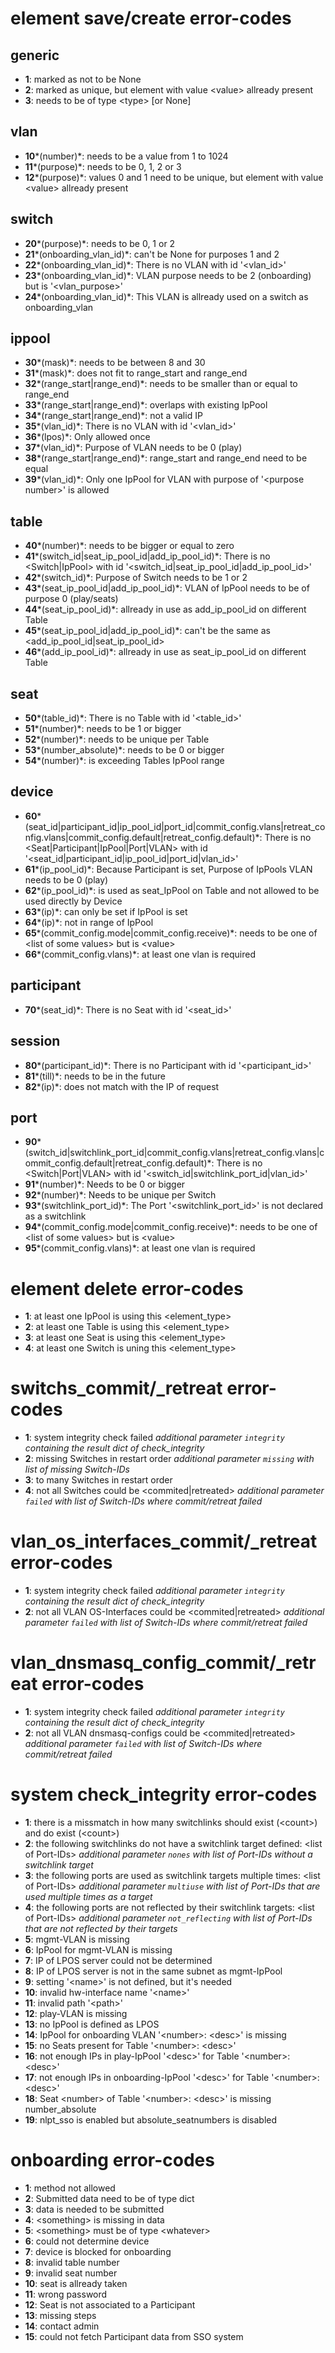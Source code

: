# element save/create error-codes

## generic

  * **1**: marked as not to be None
  * **2**: marked as unique, but element with value <value\> allready present
  * **3**: needs to be of type <type\> [or None]

## vlan

  * **10***(number)*: needs to be a value from 1 to 1024
  * **11***(purpose)*: needs to be 0, 1, 2 or 3
  * **12***(purpose)*: values 0 and 1 need to be unique, but element with value <value\> allready present

## switch

  * **20***(purpose)*: needs to be 0, 1 or 2
  * **21***(onboarding_vlan_id)*: can't be None for purposes 1 and 2
  * **22***(onboarding_vlan_id)*: There is no VLAN with id '<vlan_id\>'
  * **23***(onboarding_vlan_id)*: VLAN purpose needs to be 2 (onboarding) but is '<vlan_purpose\>'
  * **24***(onboarding_vlan_id)*: This VLAN is allready used on a switch as onboarding_vlan

## ippool

  * **30***(mask)*: needs to be between 8 and 30
  * **31***(mask)*: does not fit to range_start and range_end
  * **32***(range_start|range_end)*: needs to be smaller than or equal to range_end
  * **33***(range_start|range_end)*: overlaps with existing IpPool
  * **34***(range_start|range_end)*: not a valid IP
  * **35***(vlan_id)*: There is no VLAN with id '<vlan_id\>'
  * **36***(lpos)*: Only allowed once
  * **37***(vlan_id)*: Purpose of VLAN needs to be 0 (play)
  * **38***(range_start|range_end)*: range_start and range_end need to be equal
  * **39***(vlan_id)*: Only one IpPool for VLAN with purpose of '<purpose number\>' is allowed

## table

  * **40***(number)*: needs to be bigger or equal to zero
  * **41***(switch_id|seat_ip_pool_id|add_ip_pool_id)*: There is no <Switch|IpPool\> with id '<switch_id|seat_ip_pool_id|add_ip_pool_id\>'
  * **42***(switch_id)*: Purpose of Switch needs to be 1 or 2
  * **43***(seat_ip_pool_id|add_ip_pool_id)*: VLAN of IpPool needs to be of purpose 0 (play/seats)
  * **44***(seat_ip_pool_id)*: allready in use as add_ip_pool_id on different Table
  * **45***(seat_ip_pool_id|add_ip_pool_id)*: can't be the same as <add_ip_pool_id|seat_ip_pool_id\>
  * **46***(add_ip_pool_id)*: allready in use as seat_ip_pool_id on different Table

## seat

  * **50***(table_id)*: There is no Table with id '<table_id\>'
  * **51***(number)*: needs to be 1 or bigger
  * **52***(number)*: needs to be unique per Table
  * **53***(number_absolute)*: needs to be 0 or bigger
  * **54***(number)*: is exceeding Tables IpPool range

## device

  * **60***(seat_id|participant_id|ip_pool_id|port_id|commit_config.vlans|retreat_config.vlans|commit_config.default|retreat_config.default)*: There is no <Seat|Participant|IpPool|Port|VLAN\> with id '<seat_id|participant_id|ip_pool_id|port_id|vlan_id\>'
  * **61***(ip_pool_id)*: Because Participant is set, Purpose of IpPools VLAN needs to be 0 (play)
  * **62***(ip_pool_id)*: is used as seat_IpPool on Table and not allowed to be used directly by Device
  * **63***(ip)*: can only be set if IpPool is set
  * **64***(ip)*: not in range of IpPool
  * **65***(commit_config.mode|commit_config.receive)*: needs to be one of <list of some values\> but is <value\>
  * **66***(commit_config.vlans)*: at least one vlan is required

## participant

  * **70***(seat_id)*: There is no Seat with id '<seat_id\>'

## session

  * **80***(participant_id)*: There is no Participant with id '<participant_id\>'
  * **81***(till)*: needs to be in the future
  * **82***(ip)*: does not match with the IP of request

## port

  * **90***(switch_id|switchlink_port_id|commit_config.vlans|retreat_config.vlans|commit_config.default|retreat_config.default)*: There is no <Switch|Port|VLAN\> with id '<switch_id|switchlink_port_id|vlan_id\>'
  * **91***(number)*: Needs to be 0 or bigger
  * **92***(number)*: Needs to be unique per Switch
  * **93***(switchlink_port_id)*: The Port '<switchlink_port_id\>' is not declared as a switchlink
  * **94***(commit_config.mode|commit_config.receive)*: needs to be one of <list of some values\> but is <value\>
  * **95***(commit_config.vlans)*: at least one vlan is required

# element delete error-codes

  * **1**: at least one IpPool is using this <element_type\>
  * **2**: at least one Table is using this <element_type\>
  * **3**: at least one Seat is using this <element_type\>
  * **4**: at least one Switch is uning this <element_type\>

# switchs_commit/_retreat error-codes

  * **1**: system integrity check failed *additional parameter `integrity` containing the result dict of check_integrity*
  * **2**: missing Switches in restart order *additional parameter `missing` with list of missing Switch-IDs*
  * **3**: to many Switches in restart order
  * **4**: not all Switches could be <commited|retreated\> *additional parameter `failed` with list of Switch-IDs where commit/retreat failed*

# vlan_os_interfaces_commit/_retreat error-codes

  * **1**: system integrity check failed *additional parameter `integrity` containing the result dict of check_integrity*
  * **2**: not all VLAN OS-Interfaces could be <commited|retreated\> *additional parameter `failed` with list of Switch-IDs where commit/retreat failed*

# vlan_dnsmasq_config_commit/_retreat error-codes

  * **1**: system integrity check failed *additional parameter `integrity` containing the result dict of check_integrity*
  * **2**: not all VLAN dnsmasq-configs could be <commited|retreated\> *additional parameter `failed` with list of Switch-IDs where commit/retreat failed*

# system check_integrity error-codes

  * **1**: there is a missmatch in how many switchlinks should exist (<count\>) and do exist (<count\>)
  * **2**: the following switchlinks do not have a switchlink target defined: <list of Port-IDs\> *additional parameter `nones` with list of Port-IDs without a switchlink target*
  * **3**: the following ports are used as switchlink targets multiple times: <list of Port-IDs\> *additional parameter `multiuse` with list of Port-IDs that are used multiple times as a target*
  * **4**: the following ports are not reflected by their switchlink targets: <list of Port-IDs\> *additional parameter `not_reflecting` with list of Port-IDs that are not reflected by their targets*
  * **5**: mgmt-VLAN is missing
  * **6**: IpPool for mgmt-VLAN is missing
  * **7**: IP of LPOS server could not be determined
  * **8**: IP of LPOS server is not in the same subnet as mgmt-IpPool
  * **9**: setting '<name\>' is not defined, but it's needed
  * **10**: invalid hw-interface name '<name\>'
  * **11**: invalid path '<path\>'
  * **12**: play-VLAN is missing
  * **13**: no IpPool is defined as LPOS
  * **14**: IpPool for onboarding VLAN '<number\>: <desc\>' is missing
  * **15**: no Seats present for Table '<number\>: <desc\>'
  * **16**: not enough IPs in play-IpPool '<desc\>' for Table '<number\>: <desc\>'
  * **17**: not enough IPs in onboarding-IpPool '<desc\>' for Table '<number\>: <desc\>'
  * **18**: Seat <number\> of Table '<number\>: <desc\>' is missing number_absolute
  * **19**: nlpt_sso is enabled but absolute_seatnumbers is disabled

# onboarding error-codes

  * **1**: method not allowed
  * **2**: Submitted data need to be of type dict
  * **3**: data is needed to be submitted
  * **4**: <something\> is missing in data
  * **5**: <something\> must be of type <whatever\>
  * **6**: could not determine device
  * **7**: device is blocked for onboarding
  * **8**: invalid table number
  * **9**: invalid seat number
  * **10**: seat is allready taken
  * **11**: wrong password
  * **12**: Seat is not associated to a Participant
  * **13**: missing steps
  * **14**: contact admin
  * **15**: could not fetch Participant data from SSO system
